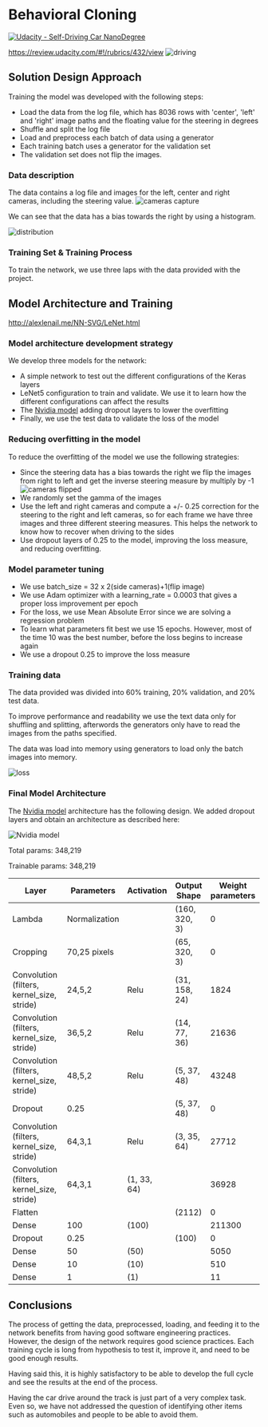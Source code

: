 # **Behavioral Cloning** 

[![Udacity - Self-Driving Car NanoDegree](https://s3.amazonaws.com/udacity-sdc/github/shield-carnd.svg)](http://www.udacity.com/drive)

https://review.udacity.com/#!/rubrics/432/view
![driving](img/driving.png)

## Solution Design Approach

Training the model was developed with the following steps:

- Load the data from the log file, which has 8036 rows with 'center', 'left' and 'right' image paths and  the floating
 value for the steering in degrees
- Shuffle and split the log file
- Load and preprocess each batch of data using a generator
- Each training batch uses a generator for the validation set
- The validation set does not flip the images.
### Data description

The data contains a log file and images for the left, center and right cameras, including the steering value.
![cameras capture](img/cameras.png)

We can see that the data has a bias towards the right by using a histogram.

![distribution](img/distribution.png)


### Training Set & Training Process
To train the network, we use three laps with the data provided with the project.

## Model Architecture and Training
http://alexlenail.me/NN-SVG/LeNet.html
### Model architecture development strategy
We develop three models for the network:
- A simple network to test out the different configurations of the Keras layers
- LeNet5 configuration to train and validate. We use it to learn how the different configurations can affect the results
- The [Nvidia model](https://developer.nvidia.com/blog/explaining-deep-learning-self-driving-car/) adding dropout
 layers to lower the overfitting
- Finally, we use the test data to validate the loss of the model
### Reducing overfitting in the model
To reduce the overfitting of the model we use the following strategies:
- Since the steering data has a bias towards the right we flip the images from right to left and get the inverse
 steering measure by multiply by -1
![cameras flipped](img/cameras_flip.png)
- We randomly set the gamma of the images 
- Use the left and right cameras and compute a +/- 0.25 correction for the steering to the right and left cameras, 
so for each frame we have three images and three different steering measures. 
This helps the network to know how to recover when driving to the sides
- Use dropout layers of 0.25 to the model, improving the loss measure, and reducing overfitting.

### Model parameter tuning
- We use batch_size = 32 x 2(side cameras)+1(flip image)
- We use Adam optimizer with a learning_rate = 0.0003 that gives a proper loss improvement per epoch
- For the loss, we use Mean Absolute Error since we are solving a regression problem
- To learn what parameters fit best we use 15 epochs. However, most of the time 10 was the best number,
before the loss begins to increase again
- We use a dropout 0.25 to improve the loss measure

### Training data
The data provided was divided into 60% training, 20% validation, and 20% test data. 

To improve performance and readability we use the text data only for shuffling and splitting, 
afterwords the generators only have to read the images from the paths specified.

The data was load into memory using generators to load only the batch images into memory. 

![loss](img/loss.png)

### Final Model Architecture

The [Nvidia model](https://developer.nvidia.com/blog/explaining-deep-learning-self-driving-car/) architecture has the 
following design. We added dropout layers and obtain an architecture as described here:

![Nvidia model](img/cnn-architecture-624x890.png)

Total params: 348,219

Trainable params: 348,219

|Layer|Parameters |Activation|Output Shape|Weight parameters   | 
|-----|----------|----------|------------|---|
|Lambda|Normalization||(160, 320, 3)|0|
|Cropping|70,25 pixels||(65, 320, 3)|0|    
|Convolution (filters, kernel_size, stride)|24,5,2|Relu|(31, 158, 24)|1824|
|Convolution (filters, kernel_size, stride)|36,5,2|Relu|(14, 77, 36)|21636|
|Convolution (filters, kernel_size, stride)|48,5,2|Relu|(5, 37, 48)|43248|
|Dropout|0.25| |(5, 37, 48)|0|
|Convolution (filters, kernel_size, stride)|64,3,1|Relu|(3, 35, 64)|27712|     
|Convolution (filters, kernel_size, stride)|64,3,1|(1, 33, 64)||36928|
|Flatten| | |(2112)|0|
|Dense|100|(100)||211300|
|Dropout|0.25||(100)|0|         
|Dense|50|(50)||5050|
|Dense|10|(10)||510|
|Dense|1|(1)||11|        



## Conclusions
The process of getting the data, preprocessed, loading, and feeding it to the network benefits from having good software
engineering practices. However, the design of the network requires good science practices. Each training cycle is long
from hypothesis to test it, improve it, and need to be good enough results. 

Having said this, it is highly satisfactory to be able to develop the full cycle and see the results at the end of the
process. 

Having the car drive around the track is just part of a very complex task. Even so, we have not addressed the question
of identifying other items such as automobiles and people to be able to avoid them. 
  